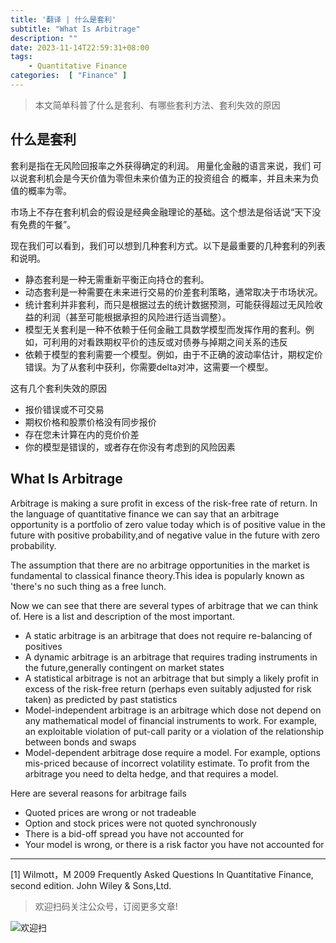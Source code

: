 ```yaml
---
title: '翻译 | 什么是套利'
subtitle: "What Is Arbitrage"
description: ""
date: 2023-11-14T22:59:31+08:00
tags:
    - Quantitative Finance
categories:  [ "Finance" ]
---
```


> 本文简单科普了什么是套利、有哪些套利方法、套利失效的原因

## 什么是套利

套利是指在无风险回报率之外获得确定的利润。 用量化金融的语言来说，我们 可以说套利机会是今天价值为零但未来价值为正的投资组合 的概率，并且未来为负值的概率为零。


市场上不存在套利机会的假设是经典金融理论的基础。这个想法是俗话说“天下没有免费的午餐”。

现在我们可以看到，我们可以想到几种套利方式。以下是最重要的几种套利的列表和说明。
+ 静态套利是一种无需重新平衡正向持仓的套利。
+ 动态套利是一种需要在未来进行交易的价差套利策略，通常取决于市场状况。
+ 统计套利并非套利，而只是根据过去的统计数据预测，可能获得超过无风险收益的利润（甚至可能根据承担的风险进行适当调整）。
+ 模型无关套利是一种不依赖于任何金融工具数学模型而发挥作用的套利。例如，可利用的对看跌期权平价的违反或对债券与掉期之间关系的违反
+ 依赖于模型的套利需要一个模型。例如，由于不正确的波动率估计，期权定价错误。为了从套利中获利，你需要delta对冲，这需要一个模型。


这有几个套利失效的原因
+ 报价错误或不可交易
+ 期权价格和股票价格没有同步报价
+ 存在您未计算在内的竞价价差
+ 你的模型是错误的，或者存在你没有考虑到的风险因素

## What Is Arbitrage 

Arbitrage is making a sure profit in excess of the risk-free rate of return. In the language of quantitative finance we 
can say that an arbitrage opportunity is a portfolio of zero value today which is of positive value in the future with positive
probability,and of negative value in the future with zero probability.
 

The assumption that there are no arbitrage opportunities in the market is fundamental to classical finance theory.This idea is
popularly known as 'there's no such thing as a free lunch.


Now we can see that there are several types of arbitrage that we can think of. Here is a list and description of the most important.

+ A static arbitrage is an arbitrage that does not require re-balancing of positives
+ A dynamic arbitrage is an arbitrage that requires trading instruments in the future,generally contingent on market states
+ A statistical arbitrage is not an arbitrage that but simply a likely profit in excess of the risk-free return (perhaps even suitably adjusted for risk taken) as predicted by past statistics
+ Model-independent arbitrage is an arbitrage which dose not depend on any mathematical model of financial instruments to work. For example, an exploitable violation of put-call parity or a violation of the relationship between bonds and swaps 
+ Model-dependent arbitrage dose require a model. For example, options mis-priced because of incorrect volatility estimate. To profit from the arbitrage you need to delta hedge, and that requires a model.

Here are several reasons for arbitrage fails

+ Quoted prices are wrong  or not tradeable
+ Option and stock prices were not quoted synchronously
+ There is a bid-off spread you have not accounted for
+ Your model is wrong, or there is  a risk factor you have not  accounted for


-------

[1] Wilmott，M 2009 Frequently Asked Questions In Quantitative Finance, second edition. John Wiley & Sons,Ltd.


> 欢迎扫码关注公众号，订阅更多文章!

![欢迎扫](/img/public-plantform-qr.png)